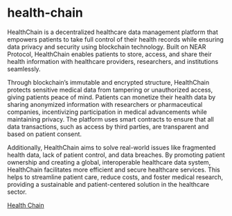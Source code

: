 # health-chain
HealthChain is a decentralized healthcare data management platform that empowers patients to take full control of their health records while ensuring data privacy and security using blockchain technology. Built on NEAR Protocol, HealthChain enables patients to store, access, and share their health information with healthcare providers, researchers, and institutions seamlessly. 



Through blockchain’s immutable and encrypted structure, HealthChain protects sensitive medical data from tampering or unauthorized access, giving patients peace of mind. Patients can monetize their health data by sharing anonymized information with researchers or pharmaceutical companies, incentivizing participation in medical advancements while maintaining privacy. The platform uses smart contracts to ensure that all data transactions, such as access by third parties, are transparent and based on patient consent.



Additionally, HealthChain aims to solve real-world issues like fragmented health data, lack of patient control, and data breaches. By promoting patient ownership and creating a global, interoperable healthcare data system, HealthChain facilitates more efficient and secure healthcare services. This helps to streamline patient care, reduce costs, and foster medical research, providing a sustainable and patient-centered solution in the healthcare sector.

[Health Chain](https://docs.google.com/presentation/d/1mNXwTsBPmauQnyEO5xAeDX2LQvHt01VR/edit?usp=sharing&ouid=114008728339459248164&rtpof=true&sd=true)
